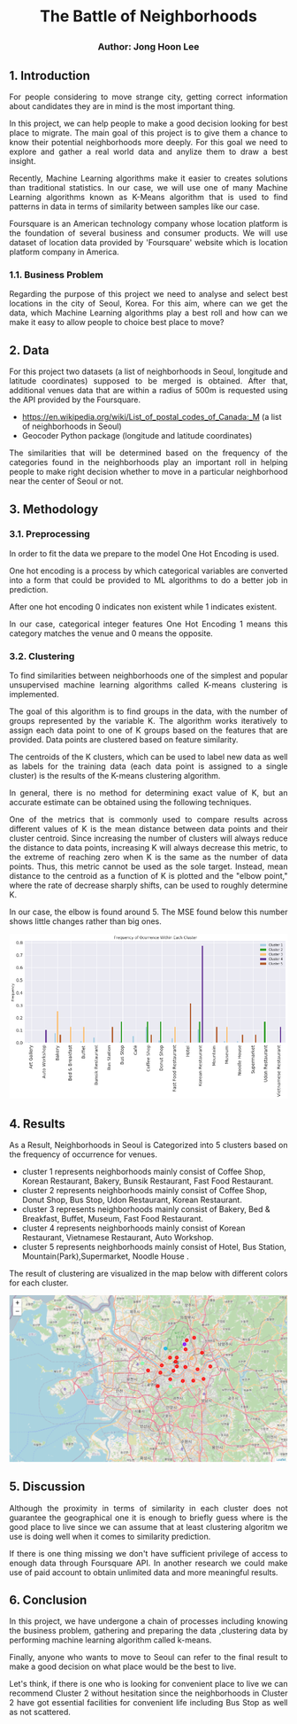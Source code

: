 # <p align="center"> The Battle of Neighborhoods</p>
### <p align="center"> Author: Jong Hoon Lee</p>


## 1. Introduction
<p align="justify">For people considering to move strange city, getting correct information about candidates they are in mind is the most important thing. </p>

<p align="justify">In this project, we can help people to make a good decision looking for best place to migrate.
The main goal of this project is to give them a chance to know their potential neighborhoods more deeply.
For this goal we need to explore and gather a real world data and anylize them to draw a best insight.</p>

<p align="justify">Recently, Machine Learning algorithms make it easier to creates solutions than traditional statistics.
In our case, we will use one of many Machine Learning algorithms known as K-Means algorithm 
that is used to find patterns in data in terms of similarity between samples like our case.</p>

<p align="justify">Foursquare is an American technology company whose location platform is the foundation of several business and consumer products.
We will use dataset of location data provided by 'Foursquare' website which is location platform company in America.</p>

### 1.1. Business Problem

<p align="justify">Regarding the purpose of this project we need to analyse and select best locations in the city of Seoul, Korea.
For this aim, where can we get the data, which Machine Learning algorithms play a best roll 
and how can we make it easy to allow people to choice best place to move?</p>

## 2. Data

<p align="justify">
For this project two datasets (a list of neighborhoods in Seoul, longitude and latitude coordinates) supposed to be merged is obtained.
After that, additional venues data that are within a radius of 500m is requested using the API provided by the Foursquare. </p>

* https://en.wikipedia.org/wiki/List_of_postal_codes_of_Canada:_M (a list of neighborhoods in Seoul)
* Geocoder Python package                                         (longitude and latitude coordinates)

<p align="justify">The similarities that will be determined based on the frequency of the categories found in the neighborhoods
play an important roll in helping people to make right decision whether to move in a particular neighborhood 
near the center of Seoul or not.</p>

## 3. Methodology

### 3.1. Preprocessing
<p align="justify">In order to fit the data we prepare to the model One Hot Encoding is used.</p>

<p align="justify">One hot encoding is a process by which categorical variables are converted into a form 
that could be provided to ML algorithms to do a better job in prediction.</p>

<p align="justify">After one hot encoding 0 indicates non existent while 1 indicates existent.</p>

<p align="justify">In our case, categorical integer features One Hot Encoding 1 means this category matches the venue and 0 means the opposite.</p>

### 3.2. Clustering
<p align="justify">To find similarities between neighborhoods 
one of the simplest and popular unsupervised machine learning algorithms called K-means clustering is implemented.</p>

<p align="justify">The goal of this algorithm is to find groups in the data, with the number of groups represented by the variable K. 
The algorithm works iteratively to assign each data point to one of K groups based on the features that are provided. 
Data points are clustered based on feature similarity.</p>

<p align="justify">The centroids of the K clusters, which can be used to label new data as well as 
labels for the training data (each data point is assigned to a single cluster)
is the results of the K-means clustering algorithm.</p>

<p align="justify">In general, there is no method for determining exact value of K, but an accurate estimate can be obtained using the following techniques.</p>

<p align="justify">One of the metrics that is commonly used to compare results across different values of K is the mean distance between data points 
and their cluster centroid. 
Since increasing the number of clusters will always reduce the distance to data points, increasing K will always decrease this metric, 
to the extreme of reaching zero when K is the same as the number of data points. 
Thus, this metric cannot be used as the sole target. 
Instead, mean distance to the centroid as a function of K is plotted and the "elbow point," where the rate of decrease sharply shifts, 
can be used to roughly determine K.</p>

<p align="justify">In our case, the elbow is found around 5. The MSE found below this number shows little changes rather than big ones.</p>

<p align="center">
  <img src="https://github.com/chockroach/Coursera_Capstone/blob/master/images/bar_chart2.png" width="600" title="hover text">
</p>

## 4. Results

<p align="justify">As a Result, Neighborhoods in Seoul is Categorized into 5 clusters based on the frequency of occurrence for venues.</p>

* cluster 1 represents neighborhoods mainly consist of Coffee Shop, Korean Restaurant, Bakery, Bunsik Restaurant, Fast Food Restaurant.
* cluster 2 represents neighborhoods mainly consist of Coffee Shop, Donut Shop, Bus Stop, Udon Restaurant, Korean Restaurant.
* cluster 3 represents neighborhoods mainly consist of Bakery, Bed & Breakfast, Buffet, Museum, Fast Food Restaurant.
* cluster 4 represents neighborhoods mainly consist of Korean Restaurant, Vietnamese Restaurant, Auto Workshop.
* cluster 5 represents neighborhoods mainly consist of Hotel, Bus Station, Mountain(Park),Supermarket, Noodle House .

<p align="justify">The result of clustering are visualized in the map below with different colors for each cluster.</p>
<p align="center">
  <img src="https://github.com/chockroach/Coursera_Capstone/blob/master/images/seoul_map.png" width="600" title="hover text">
</p>

## 5. Discussion

<p align="justify">Although the proximity in terms of similarity in each cluster does not guarantee the geographical one
it is enough to briefly guess where is the good place to live since we can assume that at least clustering algoritm we use 
is doing well when it comes to similarity prediction.</p>

<p align="justify">If there is one thing missing we don't have sufficient privilege of access to enough data through Foursquare API. 
In another research we could make use of paid account to obtain unlimited data and more meaningful results.</p>

## 6. Conclusion

<p align="justify">In this project, we have undergone a chain of processes including knowing the business problem, gathering and preparing the data 
,clustering data by performing machine learning algorithm called k-means.</p>

<p align="justify">Finally, anyone who wants to move to Seoul can refer to the final result to make a good decision on what place would be the best to live.</p>

<p align="justify">Let's think, if there is one who is looking for convenient place to live we can recommend Cluster 2 without hesitation
since the neighborhoods in Cluster 2 have got essential facilities for convenient life including Bus Stop as well as not scattered.</p>
